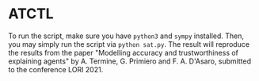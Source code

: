 # ATCTL
To run the script, make sure you have `python3` and `sympy` installed. Then, you may simply run the script via `python sat.py`. The result will reproduce the results from the paper "Modelling accuracy and trustworthiness of explaining agents" by A. Termine, G. Primiero and F. A. D'Asaro, submitted to the conference LORI 2021.

